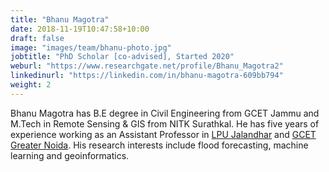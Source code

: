 ```yaml
---
title: "Bhanu Magotra"
date: 2018-11-19T10:47:58+10:00
draft: false
image: "images/team/bhanu-photo.jpg"
jobtitle: "PhD Scholar [co-advised], Started 2020"
weburl: "https://www.researchgate.net/profile/Bhanu_Magotra2"
linkedinurl: "https://linkedin.com/in/bhanu-magotra-609bb794"
weight: 2
---
```


Bhanu Magotra has B.E degree in Civil Engineering from GCET Jammu and M.Tech in Remote Sensing & GIS from NITK Surathkal. He has five years of experience working as an Assistant Professor in [LPU Jalandhar](https://schools.lpu.in/civil-engineering/) and [GCET Greater Noida](https://galgotiacollege.edu/department-of-civil-engineering). His research interests include flood forecasting, machine learning and geoinformatics.
